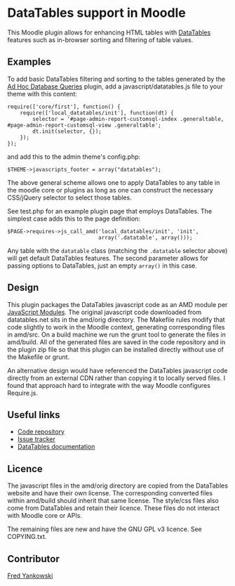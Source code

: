 DataTables support in Moodle
===

This Moodle plugin allows for enhancing HTML tables with
[DataTables](https://datatables.net/)
features such as in-browser sorting and filtering of table values.

Examples
---

To add basic DataTables filtering and sorting to the tables generated by the
[Ad Hoc Database Queries](https://moodle.org/plugins/view/report_customsql)
plugin, add a javascript/datatables.js file to your theme with this content:

```
require(['core/first'], function() {
    require(['local_datatables/init'], function(dt) {
        selector = '#page-admin-report-customsql-index .generaltable, #page-admin-report-customsql-view .generaltable';
        dt.init(selector, {});
    });
});
```

and add this to the admin theme's config.php:

```
$THEME->javascripts_footer = array("datatables");
```

The above general scheme allows one to apply DataTables to any table in the moodle core or plugins as long as one can construct the necessary CSS/jQuery selector to select those tables.

See test.php for an example plugin page that employs DataTables. The simplest case adds this to the page definition:

```
$PAGE->requires->js_call_amd('local_datatables/init', 'init',
                             array('.datatable', array()));
```
Any table with the `datatable` class (matching the `.datatable` selector above) will get default DataTables features. The second parameter allows for passing options to DataTables, just an empty `array()` in this case.

Design
---
This plugin packages the DataTables javascript code as an AMD module per
[JavaScript Modules](https://docs.moodle.org/dev/Javascript_Modules). The original javascript code downloaded from datatables.net sits in the amd/orig directory. The Makefile rules modify that code slightly to work in the Moodle context, generating corresponding files in amd/src. On a build machine we run the grunt tool to generate the files in amd/build. All of the generated files are saved in the code repository and in the plugin zip file so that this plugin can be installed directly without use of the Makefile or grunt.

An alternative design would have referenced the DataTables javascript code directly from an external CDN rather than copying it to locally served files. I found that approach hard to integrate with the way Moodle configures Require.js.

Useful links
---
* [Code repository](https://github.com/fredcy/moodle-tool_datatables)
* [Issue tracker](https://github.com/fredcy/moodle-datatables/issues)
* [DataTables documentation](https://datatables.net/)

Licence
---
The javascript files in the amd/orig directory are copied from the DataTables website and have their own license. The corresponding converted files within amd/build should inherit that same license. The style/css files also come from DataTables and retain their licence. These files do not interact with Moodle core or APIs.

The remaining files are new and have the GNU GPL v3 licence. See COPYING.txt.

Contributor
---
[Fred Yankowski](https://moodle.org/user/profile.php?id=843666)
